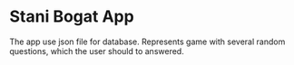 # Stani Bogat App
The app use json file for database. Represents game with several random questions, which the user should to answered.